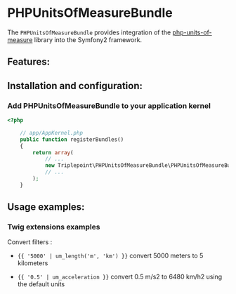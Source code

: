PHPUnitsOfMeasureBundle
=======================

The `PHPUnitsOfMeasureBundle` provides integration of the [php-units-of-measure](https://github.com/triplepoint/php-units-of-measure) library into the Symfony2 framework.


## Features:


## Installation and configuration:

### Add PHPUnitsOfMeasureBundle to your application kernel

``` php
<?php

    // app/AppKernel.php
    public function registerBundles()
    {
        return array(
            // ...
            new Triplepoint\PHPUnitsOfMeasureBundle\PHPUnitsOfMeasureBundle(),
            // ...
        );
    }
```

## Usage examples:

### Twig extensions examples

Convert filters :

- `{{ '5000' | um_length('m', 'km') }}` convert 5000 meters to 5 kilometers

- `{{ '0.5' | um_acceleration }}` convert 0.5 m/s2 to 6480 km/h2 using the default units
